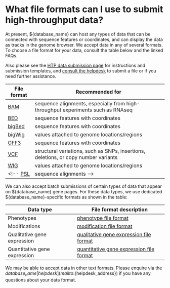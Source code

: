 # What file formats can I use to submit high-throughput data?
<!-- pombase_categories: Data submission and formats -->

At present, ${database_name} can host any types of data that can be connected
with sequence features or coordinates, and can display the data as
tracks in the genome browser. We accept data in any of several
formats. To choose a file format for your data, consult the table
below and the linked FAQs. 

Also please see the [HTP data submission
page](/documentation/data-submission-form-for-HTP-sequence-linked-data)
for instructions and submission templates, and [consult the
helpdesk](mailto:${helpdesk_address}) to submit a file or if you need
further assistance.

<!-- [accept data](/submit-data/data-submission-form) in any of several formats. -->

File format | Recommended for
------------|----------------
[BAM](/faq/what-bam-format) | sequence alignments, especially from high-throughput experiments such as RNAseq
[BED](/faq/what-bed-format) | sequence features with coordinates
[bigBed](/faq/what-bigbed-format) | sequence features with coordinates
[bigWig](/faq/what-bigwig-format) | values attached to genome locations/regions
[GFF3](/faq/what-gff3) | sequence features with coordinates
[VCF](/faq/what-vcf) | structural variations, such as SNPs, insertions, deletions, or copy number variants
[WIG](/faq/what-wig-format) | values attached to genome locations/regions
<!-- [PSL](/faq/what-psl-format) | sequence alignments -->

We can also accept batch submissions of certain types of data that
appear on ${database_name} gene pages. For these data types, we use dedicated
${database_name}-specific formats as shown in the table:

Data type | File format description
----------|------------------------
Phenotypes | [phenotype file format](/documentation/phenotype-data-bulk-upload-format) 
Modifications | [modification file format](/documentation/modification-data-bulk-upload-format) 
Qualitative gene expression | [qualitative gene expression file format](/faq/how-can-i-submit-high-throughput-data-pombase) 
Quantitative gene expression | [quantitative gene expression file format](/faq/how-can-i-submit-high-throughput-data-pombase) 

We may be able to accept data in other text formats. Please enquire via
the ${database_name} [helpdesk](mailto:${helpdesk_address}) if you have any questions about your data format.

